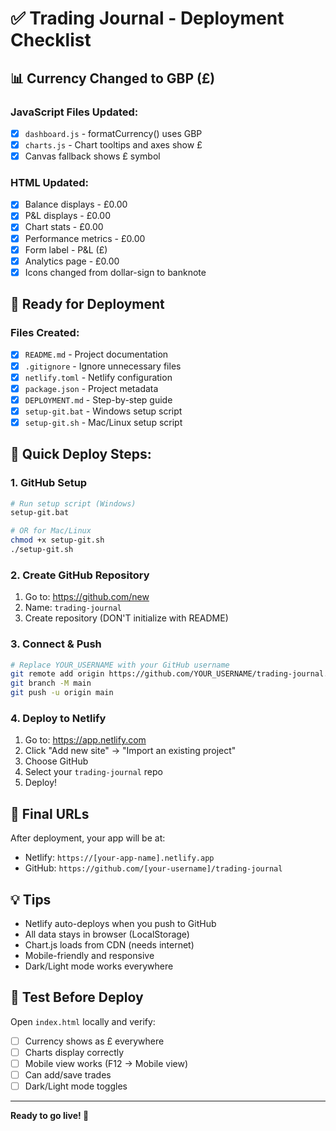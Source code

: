 # ✅ Trading Journal - Deployment Checklist

## 📊 Currency Changed to GBP (£)

### JavaScript Files Updated:
- [x] `dashboard.js` - formatCurrency() uses GBP
- [x] `charts.js` - Chart tooltips and axes show £
- [x] Canvas fallback shows £ symbol

### HTML Updated:
- [x] Balance displays - £0.00
- [x] P&L displays - £0.00  
- [x] Chart stats - £0.00
- [x] Performance metrics - £0.00
- [x] Form label - P&L (£)
- [x] Analytics page - £0.00
- [x] Icons changed from dollar-sign to banknote

## 🚀 Ready for Deployment

### Files Created:
- [x] `README.md` - Project documentation
- [x] `.gitignore` - Ignore unnecessary files
- [x] `netlify.toml` - Netlify configuration
- [x] `package.json` - Project metadata
- [x] `DEPLOYMENT.md` - Step-by-step guide
- [x] `setup-git.bat` - Windows setup script
- [x] `setup-git.sh` - Mac/Linux setup script

## 📝 Quick Deploy Steps:

### 1. GitHub Setup
```bash
# Run setup script (Windows)
setup-git.bat

# OR for Mac/Linux
chmod +x setup-git.sh
./setup-git.sh
```

### 2. Create GitHub Repository
1. Go to: https://github.com/new
2. Name: `trading-journal`
3. Create repository (DON'T initialize with README)

### 3. Connect & Push
```bash
# Replace YOUR_USERNAME with your GitHub username
git remote add origin https://github.com/YOUR_USERNAME/trading-journal.git
git branch -M main
git push -u origin main
```

### 4. Deploy to Netlify
1. Go to: https://app.netlify.com
2. Click "Add new site" → "Import an existing project"
3. Choose GitHub
4. Select your `trading-journal` repo
5. Deploy!

## 🎯 Final URLs

After deployment, your app will be at:
- Netlify: `https://[your-app-name].netlify.app`
- GitHub: `https://github.com/[your-username]/trading-journal`

## 💡 Tips

- Netlify auto-deploys when you push to GitHub
- All data stays in browser (LocalStorage)
- Chart.js loads from CDN (needs internet)
- Mobile-friendly and responsive
- Dark/Light mode works everywhere

## 🔧 Test Before Deploy

Open `index.html` locally and verify:
- [ ] Currency shows as £ everywhere
- [ ] Charts display correctly
- [ ] Mobile view works (F12 → Mobile view)
- [ ] Can add/save trades
- [ ] Dark/Light mode toggles

---

**Ready to go live! 🚀**
